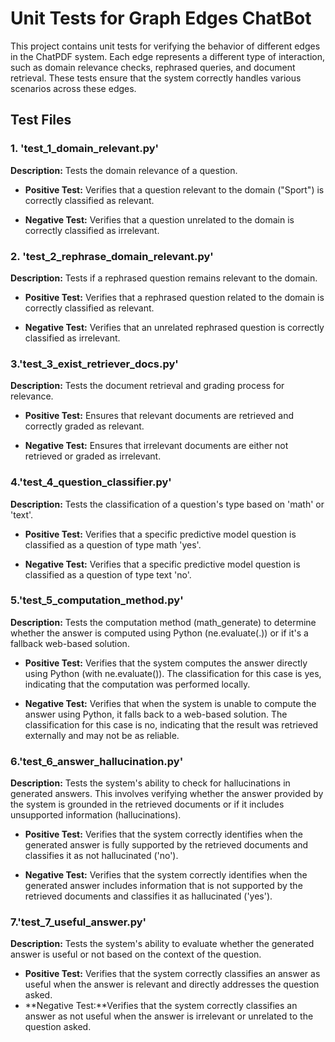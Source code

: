 # Unit Tests for Graph Edges ChatBot

This project contains unit tests for verifying the behavior of different edges in the ChatPDF system. Each edge represents a different type of interaction, such as domain relevance checks, rephrased queries, and document retrieval. These tests ensure that the system correctly handles various scenarios across these edges.

## Test Files

### 1. 'test_1_domain_relevant.py'

**Description:** Tests the domain relevance of a question.

- **Positive Test:** Verifies that a question relevant to the domain ("Sport") is correctly classified as relevant.

- **Negative Test:** Verifies that a question unrelated to the domain is correctly classified as irrelevant.

### 2. 'test_2_rephrase_domain_relevant.py'

**Description:** Tests if a rephrased question remains relevant to the domain.

- **Positive Test:** Verifies that a rephrased question related to the domain is correctly classified as relevant.

- **Negative Test:** Verifies that an unrelated rephrased question is correctly classified as irrelevant.

### 3.'test_3_exist_retriever_docs.py'

**Description:** Tests the document retrieval and grading process for relevance.

- **Positive Test:** Ensures that relevant documents are retrieved and correctly graded as relevant.

- **Negative Test:** Ensures that irrelevant documents are either not retrieved or graded as irrelevant.

### 4.'test_4_question_classifier.py'

**Description:** Tests the classification of a question's type based on 'math' or 'text'.

- **Positive Test:** Verifies that a specific predictive model question is classified as a question of type math 'yes'.

- **Negative Test:** Verifies that a specific predictive model question is classified as a question of type text 'no'.

### 5.'test_5_computation_method.py'

**Description:** Tests the computation method (math_generate) to determine whether the answer is computed using Python (ne.evaluate(.)) or if it's a fallback web-based solution.

- **Positive Test:** Verifies that the system computes the answer directly using Python (with ne.evaluate()). The classification for this case is yes, indicating that the computation was performed locally.

- **Negative Test:** Verifies that when the system is unable to compute the answer using Python, it falls back to a web-based solution. The classification for this case is no, indicating that the result was retrieved externally and may not be as reliable.

### 6.'test_6_answer_hallucination.py'

**Description:** Tests the system's ability to check for hallucinations in generated answers. This involves verifying whether the answer provided by the system is grounded in the retrieved documents or if it includes unsupported information (hallucinations).

- **Positive Test:** Verifies that the system correctly identifies when the generated answer is fully supported by the retrieved documents and classifies it as not hallucinated ('no').

- **Negative Test:** Verifies that the system correctly identifies when the generated answer includes information that is not supported by the retrieved documents and classifies it as hallucinated ('yes').

### 7.'test_7_useful_answer.py'

**Description:** Tests the system's ability to evaluate whether the generated answer is useful or not based on the context of the question.

- **Positive Test:** Verifies that the system correctly classifies an answer as useful when the answer is relevant and directly addresses the question asked.
- **Negative Test:**Verifies that the system correctly classifies an answer as not useful when the answer is irrelevant or unrelated to the question asked.
